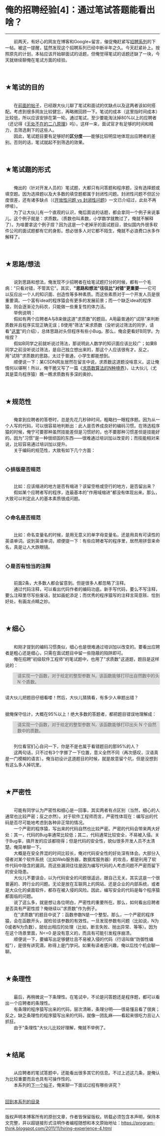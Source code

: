 # 俺的招聘经验[4]：通过笔试答题能看出啥？ 

-----

<div class="post-body entry-content">
　　前两天，有好心的网友在博客和Google+留言，催促俺赶紧写<a href="../../2011/03/hiring-experience-0.md">招聘系列</a>的下一帖。被这一提醒，猛然发现这个招聘系列已经中断半年之久。今天赶紧补上。按照原先的计划，本帖应该开始聊面试的话题，但俺觉得笔试的话题还缺了一块，今天就继续聊俺在笔试方面的经验。<a name="more"></a><br/>
<br/>
<br/>
<h2>★笔试的目的</h2><br/>
　　在<a href="../../2011/03/hiring-experience-1.md">前面的帖子</a>，已经跟大伙儿聊了笔试和面试的优缺点以及这两者该如何搭配。考虑到很多网友比较健忘，再略微回顾一下。笔试的成本（这里指时间成本）比较低，所以应该安排在第一轮。通过笔试，至少要能淘汰掉80%以上的应聘者（还记得《<a href="../../2009/02/80-20-principle-0-overview.md">无处不在的二八原理</a>》吗）。这样一来，面试官才有足够的时间和精力，去筛选剩下的这些人。<br/>
　　因此，笔试题目要有足够好的<b>区分度</b>——能够比较明显地体现出应聘者的差别。否则的话，笔试就起不到筛选的效果。<br/>
<br/>
<br/>
<h2>★笔试题的形式</h2><br/>
　　俺出的（针对开发人员的）笔试题，大都只有问答题和程序题，没有选择题或填空题。因为选择题以及大多数的填空题都属于封闭性问题。封闭性问题不但区分度很差，还有诸多缺点（《<a href="../../2011/05/hiring-experience-3.md">开放性问题 vs 封闭性问题</a>》一文已介绍过，此处不再啰嗦）。<br/>
　　为了让大伙儿有一个直观的认识，俺后面谈的话题，都会拿同一个例子来说事儿。这个例子就是：求质数。（质数也叫素数，小学数学就教过了，俺就不解释了）。为啥要拿这个例子捏？因为这是一个老掉牙的面试题目，貌似国内外很多软件公司的面试题都有它的身影。想必很多人对它都不陌生，俺就不必浪费口水多作解释了。<br/>
<br/>
<br/>
<h2>★思路/想法</h2><br/>
　　说到思路和想法，俺发现不少招聘者在给笔试题打分的时候，都有一个毛病："只看对错，不管其它"。其实，<b>"思路和想法"往往比"对错"更重要</b>——它可以反应出一个人的知识面、创造性等多种素质。而这些素质对于一个开发人员是很重要滴。一个富有idea的程序猿会有更多的发展前景；而一个缺乏idea的程序猿，则会逐渐沦为码农，只能做一些重复性的体力活。<br/>
　　举例说明：<br/>
　　假如有两个应聘者A与B来做这道"求质数"的题目。A用最普通的"试除"来判断质数并且程序实现正确无误；B使用"筛法"来求质数（没听说过筛法的同学，请看"<a href="https://zh.wikipedia.org/wiki/%E5%9F%83%E6%8B%89%E6%89%98%E6%96%AF%E7%89%B9%E5%B0%BC%E7%AD%9B%E6%B3%95" rel="nofollow" target="_blank">这里</a>"的介绍），总体思路对头但程序有些小Bug。那么，俺会更看好B同学。为啥捏？<br/>
　　假如B同学之前就听说过筛法，那说明此人数学的知识面应该比较广；如果B同学之前没听说过筛法，是自己独立想出来的，那这个人应该很有才。反之，用"试除"求质数的思路，太过于普通，小学生都能想到。<br/>
　　顺便说一下：某CSDN网友居然在留言中说，求质数这道题没啥意义。这让俺情何以堪啊！所以，俺干脆又写了一篇《<a href="../../2011/12/prime-algorithm-1.md">求质数算法的N种境界</a>》，让大伙儿（尤其是菜鸟程序猿）瞧一瞧求质数有多深的奥妙。<br/>
<br/>
<br/>
<h2>★规范性</h2><br/>
　　俺拿到应聘者的答卷时，总是先花几秒钟时间，粗略扫一眼程序题。因为从一个人写的代码，可以很容易地判断出：此人是否养成良好的编码习惯。在筛选程序猿的时候，俺宁可要那种虽然技能差但是习惯好的，也不要那种习惯差但是技能好的。因为"习惯"是一种很顽固的东西——很难通过培训加以改变的；而技能相对来说，比较容易通过培训加以提升。<br/>
　　关于编码的规范性，大致有如下几个方面：<br/>
<br/>
<h3>◇排版是否规范</h3><br/>
　　比如：应该缩进的地方是否有缩进？该留空格或空行的地方，是否留出来？<br/>
　　假如某个应聘者写的程序，连最基本的"作用域缩进"都没有体现出来。那么，大致可以判定此人的基本素质很成问题。<br/>
<br/>
<h3>◇命名是否规范</h3><br/>
　　比如：命名变量名的时候，是用无意义的单字母变量名，还是用具有可读性的英语单词。说到英语单词，顺便提一下：有些应聘者写的程序里，居然用拼音来命名，真是让人大跌眼镜。<br/>
<br/>
<h3>◇是否有恰当的注释</h3><br/>
　　前面2条，大多数人都会留意到。但是很多人都忽略了注释。<br/>
　　通过代码注释，可以看出代码作者的编码功底。新手写代码，要么不写注释，要么注释里尽写些废话，犹如画蛇添足；而优秀的程序猿写的注释言简意赅、恰到好处，有画龙点睛之妙。<br/>
<br/>
<br/>
<h2>★细心</h2><br/>
　　和刚才提到的编码习惯类似，细心也是很难通过培训加以改变的。要看出应聘者是粗心还是细心，只需在面试题目中留一些隐蔽的陷阱即可。<br/>
　　俺在招聘"初级软件工程师"的笔试题中，也用了"求质数"这道题，题目是这样说的：<br/>
<blockquote style="background-color:#DDD;">请实现一个函数，对于给定的整型参数 N，该函数能够打印出自然数中的头 N 个质数。</blockquote><br/>
请大伙儿把题目仔细看喽！然后，大伙儿猜猜看，有多少人审题出错？<br/>
<br/>
<br/>
据俺保守估计，大概在95%以上！绝大多数的答题者，都把题目错误地理解成：<br/>
<blockquote style="background-color:#DDD;">请实现一个函数，对于给定的整型参数 N，该函数能够打印出头 N 个自然数中的质数。</blockquote><br/>
　　列位看官扪心自问一下，你是不是也属于看错题目的那95%的人？<br/>
　　这两句话，只不过有3个字挪了一下位置，意义全然不同（再次感叹，汉语真是一门模糊的语言）。俺当初设计这道题目的时候，就是故意留个坑，但是没想到有这么多人掉坑里。<br/>
<br/>
<br/>
<h2>★严密性</h2><br/>
　　可能有同学认为严密性和细心是一回事，其实两者有点区别（当然，细心的人通常也比较严密；反之亦然）。对于软件工程师而言，严密性体现在：编写出的代码是否尽可能地考虑到各种非正常的情况。<br/>
　　一个严密的程序猿，写出来的代码自然也比较严密。严密的代码会带来两大好处：其一，代码的Bug率通常比较低；其二，代码通常比较安全，不易被入侵。关于Bug率，搞开发的应该都晓得；但是代码的安全性，貌似很多开发人员不太清楚。俺简单聊一下。<br/>
　　大概是在安全界混的时间比较长，俺对代码安全性的好处深有体会。大部分入侵者对某个软件系统（比如Web服务器，数据库服务器）的攻击，都是利用了软件代码中隐含的漏洞。而这些漏洞往往是因为编写代码的人考虑问题不严密而留下的安全隐患。<br/>
　　大伙儿不要误会，以为代码安全的问题很遥远，跟自己无关。其实这是一个很普遍的、跨行业的问题。无论是放在互联网上的网站、还是企业的内部系统，或者是大众化的桌面软件，都存在被入侵的风险。因此，编写安全的代码是每个程序猿都面临的问题。<br/>
　　说了这么多，就是想让各位明白，严密性的重要所在。那么，如何看出应聘者是否具有严密性捏？俺继续以"求质数"作为例子。<br/>
　　在"求质数"的题目中说了：函数参数N是一个整型。那么，一个严密的程序猿，会在函数开头，就检验该参数的有效性。一旦发现参数有问题（比如说，N为0或者N为负数），就给出相应的处理（比如，断言失败、抛出异常、等等）。因为在这个场景里面，N&lt;=0 是没有意义的，而且有可能引发程序崩溃。<br/>
　　顺便说一下，要编写出足够健壮且不易被入侵的代码（行话叫做"防御性编程"），是很有讲究滴，称得上是门学问。如果有读者感兴趣，俺以后找个机会聊一聊。<br/>
<br/>
<br/>
<h2>★条理性</h2><br/>
　　最后，再稍微说一下条理性。在笔试中，不论是问答题还是程序题，都可以看出一个应聘者的条理性。<br/>
　　有条理的程序猿写出来的代码，层次清晰，条理分明——很易懂且看了很爽；反之，缺乏条理性的程序猿写出来的代码，就像一团乱麻——看起来很吃力且让人抓狂。<br/>
　　由于"条理性"大伙儿比较好理解，俺就不举例了。<br/>
<br/>
<br/>
<h2>★结尾</h2><br/>
　　从应聘者的笔试答题中，还能看出很多其它的信息。不过上述这几条，是俺认为比较重要而且也具有可操作性的。<br/>
　　本系列的<a href="../../2012/12/hiring-experience-5.md">下一个帖子</a>，俺来聊一下面试过程有哪些讲究？<br/>
<br/>
<br/>
<a href="../../2011/03/hiring-experience-0.md#index">回到本系列的目录</a>
</div>


------------------------------------------------

版权声明本博客所有的原创文章，作者皆保留版权。转载必须包含本声明，保持本文完整，并以超链接形式注明作者编程随想和本文原始地址：https://program-think.blogspot.com/2011/11/hiring-experience-4.html

